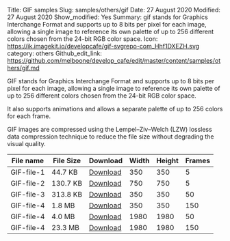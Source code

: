 Title: GIF samples
Slug: samples/others/gif
Date: 27 August 2020
Modified: 27 August 2020
Show_modified: Yes
Summary: gif stands for Graphics Interchange Format and supports up to 8 bits per pixel for each image, allowing a single image to reference its own palette of up to 256 different colors chosen from the 24-bit RGB color space.
Icon: https://ik.imagekit.io/developcafe/gif-svgrepo-com_Hhf1DXEZH.svg
category: others
Github_edit_link: https://github.com/melboone/develop_cafe/edit/master/content/samples/others/gif.md

GIF stands for Graphics Interchange Format and supports up to 8 bits per pixel for each image, allowing a single image to reference its own palette of up to 256 different colors chosen from the 24-bit RGB color space.

It also supports animations and allows a separate palette of up to 256 colors for each frame.

GIF images are compressed using the Lempel–Ziv–Welch (LZW) lossless data compression technique to reduce the file size without degrading the visual quality.


| File name   | File Size   | Download                            |  Width   | Height  | Frames |
|-------------|-------------|-------------------------------------|----------|---------|--------|
| GIF-file-1  | 44.7 KB     | [Download](/samples/GIF-file-1.dif) | 350      | 350     |   5    |
| GIF-file-2  | 130.7 KB    | [Download](/samples/GIF-file-2.dif) | 750      | 750     |   5    |
| GIF-file-3  | 313.8 KB    | [Download](/samples/GIF-file-3.dif) | 350      | 350     |   50   |
| GIF-file-4  | 1.8 MB      | [Download](/samples/GIF-file-4.dif) | 350      | 350     |   150  |
| GIF-file-4  | 4.0 MB      | [Download](/samples/GIF-file-5.dif) | 1980     | 1980    |   50   |
| GIF-file-4  | 23.3 MB     | [Download](/samples/GIF-file-6.dif) | 1980     | 1980    |   150  |

